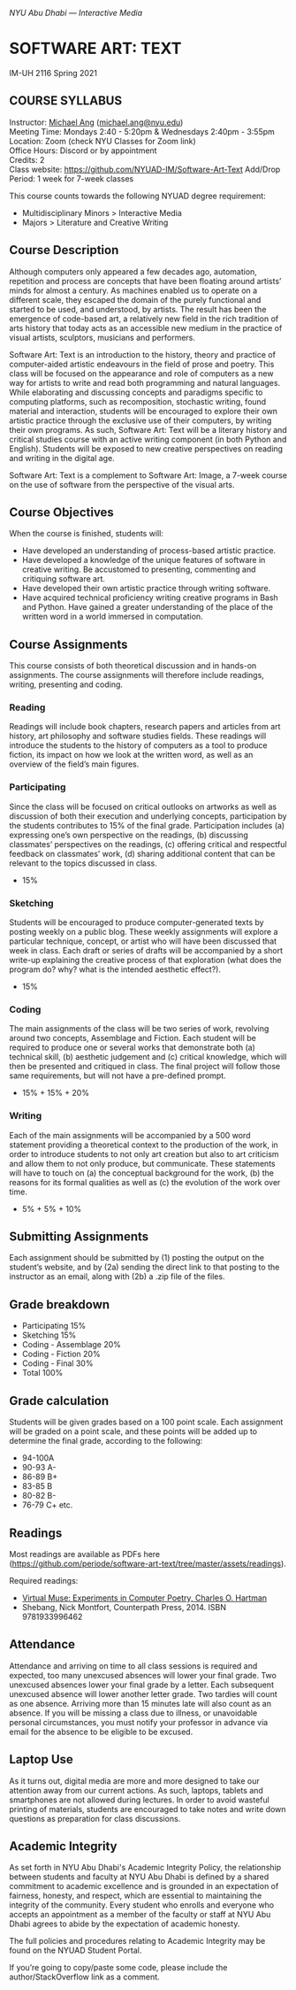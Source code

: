 _NYU Abu Dhabi — Interactive Media_
# SOFTWARE ART: TEXT

IM-UH 2116 Spring 2021<br/>
## COURSE SYLLABUS
Instructor: [Michael Ang](https://michaelang.com) (michael.ang@nyu.edu)<br/>
Meeting Time: Mondays 2:40 - 5:20pm & Wednesdays 2:40pm - 3:55pm<br/>
Location: Zoom (check NYU Classes for Zoom link)</br>
Office Hours: Discord or by appointment</br>
Credits: 2<br/>
Class website: https://github.com/NYUAD-IM/Software-Art-Text
Add/Drop Period: 1 week for 7-week classes

This course counts towards the following NYUAD degree requirement:

* Multidisciplinary Minors > Interactive Media
* Majors > Literature and Creative Writing

## Course Description
Although computers only appeared a few decades ago, automation, repetition and process are concepts that have been floating around artists’ minds for almost a century. As machines enabled us to operate on a different scale, they escaped the domain of the purely functional and started to be used, and understood, by artists. The result has been the emergence of code-based art, a relatively new field in the rich tradition of arts history that today acts as an accessible new medium in the practice of visual artists, sculptors, musicians and performers.

Software Art: Text is an introduction to the history, theory and practice of computer-aided artistic endeavours in the field of prose and poetry. This class will be focused on the appearance and role of computers as a new way for artists to write and read both programming and natural languages. While elaborating and discussing concepts and paradigms specific to computing platforms, such as recomposition, stochastic writing, found material and interaction, students will be encouraged to explore their own artistic practice through the exclusive use of their computers, by writing their own programs. As such, Software Art: Text will be a literary history and critical studies course with an active writing component (in both Python and English). Students will be exposed to new creative perspectives on reading and writing in the digital age.

Software Art: Text is a complement to Software Art: Image, a 7-week course on the use of software from the perspective of the visual arts.

## Course Objectives
When the course is finished, students will:
* Have developed an understanding of process-based artistic practice.
* Have developed a knowledge of the unique features of software in creative writing. Be accustomed to presenting, commenting and critiquing software art.
* Have developed their own artistic practice through writing software.
* Have acquired technical proficiency writing creative programs in Bash and Python. Have gained a greater understanding of the place of the written word in a world immersed in computation.

## Course Assignments
This course consists of both theoretical discussion and in hands-on assignments. The course assignments will therefore include readings, writing, presenting and coding.

### Reading
Readings will include book chapters, research papers and articles from art history, art philosophy and software studies fields. These readings will introduce the students to the history of computers as a tool to produce fiction, its impact on how we look at the written word, as well as an overview of the field’s main figures.

### Participating
Since the class will be focused on critical outlooks on artworks as well as discussion of both their execution and underlying concepts, participation by the students contributes to 15% of the final grade. Participation includes (a) expressing one’s own perspective on the readings, (b) discussing classmates’ perspectives on the readings, (c) offering critical and respectful feedback on classmates’ work, (d) sharing additional content that can be relevant to the topics discussed in class.
* 15%

### Sketching
Students will be encouraged to produce computer-generated texts by posting weekly on a public blog. These weekly assignments will explore a particular technique, concept, or artist who will have been discussed that week in class. Each draft or series of drafts will be accompanied by a short write-up explaining the creative process of that exploration (what does the program do? why? what is the intended aesthetic effect?).
* 15%

### Coding
The main assignments of the class will be two series of work, revolving around two concepts, Assemblage and Fiction. Each student will be required to produce one or several works that demonstrate both (a) technical skill, (b) aesthetic judgement and (c) critical knowledge, which will then be presented and critiqued in class. The final project will follow those same requirements, but will not have a pre-defined prompt.
* 15% + 15% + 20%

### Writing
Each of the main assignments will be accompanied by a 500 word statement providing a theoretical context to the production of the work, in order to introduce students to not only art creation but also to art criticism and allow them to not only produce, but communicate. These statements will have to touch on (a) the conceptual background for the work, (b) the reasons for its formal qualities as well as (c) the evolution of the work over time.
* 5% + 5% + 10%

## Submitting Assignments
Each assignment should be submitted by (1) posting the output on the student’s website, and by (2a) sending the direct link to that posting to the instructor as an email, along with (2b) a .zip file of the files.

## Grade breakdown
* Participating 15%
* Sketching 15%
* Coding - Assemblage 20%
* Coding - Fiction 20%
* Coding - Final 30%
* Total 100%

## Grade calculation

Students will be given grades based on a 100 point scale. Each assignment will be graded on a point scale, and these points will be added up to determine the final grade, according to the following:
* 94-100A
* 90-93 A-
* 86-89 B+
* 83-85 B
* 80-82 B-
* 76-79 C+ etc.

## Readings
 
Most readings are available as PDFs here (https://github.com/periode/software-art-text/tree/master/assets/readings).

Required readings:
* [Virtual Muse: Experiments in Computer Poetry, Charles O. Hartman](https://muse.jhu.edu/book/2399)
* Shebang, Nick Montfort, Counterpath Press, 2014. ISBN 9781933996462


## Attendance
Attendance and arriving on time to all class sessions is required and expected, too many unexcused absences will lower your final grade. Two unexcused absences lower your final grade by a letter. Each subsequent unexcused absence will lower another letter grade. Two tardies will count as one absence. Arriving more than 15 minutes late will also count as an absence. If you will be missing a class due to illness, or unavoidable personal circumstances, you must notify your professor in advance via email for the absence to be eligible to be excused.

## Laptop Use
As it turns out, digital media are more and more designed to take our attention away from our current actions. As such, laptops, tablets and smartphones are not allowed during lectures. In order to avoid wasteful printing of materials, students are encouraged to take notes and write down questions as preparation for class discussions.

## Academic Integrity
As set forth in NYU Abu Dhabi's Academic Integrity Policy, the relationship between students and faculty at NYU Abu Dhabi is defined by a shared commitment to academic excellence and is grounded in an expectation of fairness, honesty, and respect, which are essential to maintaining the integrity of the community. Every student who enrolls and everyone who accepts an appointment as a member of the faculty or staff at NYU Abu Dhabi agrees to abide by the expectation of academic honesty.

The full policies and procedures relating to Academic Integrity may be found on the NYUAD
Student Portal.

If you’re going to copy/paste some code, please include the author/StackOverflow link as a comment.
